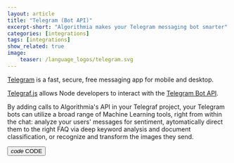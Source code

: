 ```yaml
---
layout: article
title: "Telegram (Bot API)"
excerpt-short: "Algorithmia makes your Telegram messaging bot smarter"
categories: [integrations]
tags: [integrations]
show_related: true
image:
    teaser: /language_logos/telegram.svg
---
```


[Telegram](https://telegram.me) is a fast, secure, free messaging app for mobile and desktop.

[Telegraf.js](http://telegraf.js.org) allows Node developers to interact with the [Telegram Bot API](https://core.telegram.org/bots/api).

By adding calls to Algorithmia's API in your Telegraf project, your Telegram bots can utilize a broad range of Machine Learning tools, right from within the chat: analyze your users' messages for sentiment, aytomatically direct them to the right FAQ via deep keyword analysis and document classification, or recognize and transform the images they send.

<a href="https://github.com/telegraf/colorizer-bot/">
  <button class="syn-btn contained theme-primary">
    <i class="material-icons">code</i> CODE
  </button>
</a>
